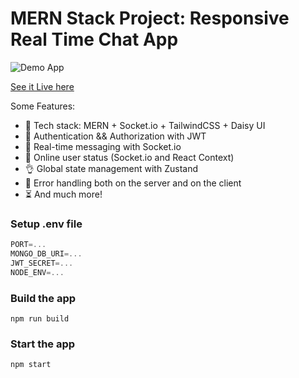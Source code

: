 # MERN Stack Project: Responsive Real Time Chat App

![Demo App](https://photos.google.com/album/AF1QipPN-ZdqYuq5ZU-BzGnkywrSUKk2rpIj1jcO11Th/photo/AF1QipMUQtXmYRbxkmPw4iyn-RuxkLIMR_CK1nk25B55)

[See it Live here](https://eazychat-48m7.onrender.com/4)

Some Features:

- 🌟 Tech stack: MERN + Socket.io + TailwindCSS + Daisy UI
- 🎃 Authentication && Authorization with JWT
- 👾 Real-time messaging with Socket.io
- 🚀 Online user status (Socket.io and React Context)
- 👌 Global state management with Zustand
- 🐞 Error handling both on the server and on the client
- ⏳ And much more!

### Setup .env file

```js
PORT=...
MONGO_DB_URI=...
JWT_SECRET=...
NODE_ENV=...
```

### Build the app

```shell
npm run build
```

### Start the app

```shell
npm start
```
